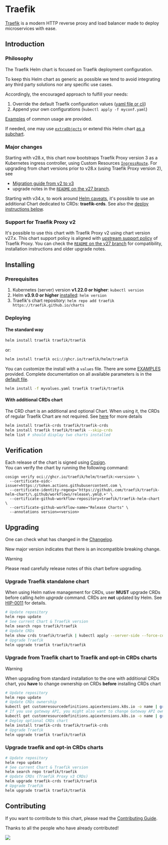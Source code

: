 # Traefik

[Traefik](https://traefik.io/) is a modern HTTP reverse proxy and load balancer made to deploy
microservices with ease.

## Introduction

### Philosophy

The Traefik Helm chart is focused on Traefik deployment configuration.

To keep this Helm chart as generic as possible we tend
to avoid integrating any third party solutions nor any specific use cases.

Accordingly, the encouraged approach to fulfill your needs:

1. Override the default Traefik configuration
   values ([yaml file or cli](https://helm.sh/docs/chart_template_guide/values_files/))
2. Append your own configurations (`kubectl apply -f myconf.yaml`)

[Examples](https://github.com/traefik/traefik-helm-chart/blob/master/EXAMPLES.md) of common usage are provided.

If needed, one may use [`extraObjects`](./traefik/tests/values/extra.yaml) or extend this
Helm chart [as a subchart](https://helm.sh/docs/chart_template_guide/subcharts_and_globals/).

### Major changes

Starting with v28.x, this chart now bootstraps Traefik Proxy version 3 as a Kubernetes ingress controller,
using Custom Resources [`IngressRoute`](https://doc.traefik.io/traefik/v3.0/routing/providers/kubernetes-crd/).
For upgrading from chart versions prior to v28.x (using Traefik Proxy version 2), see
- [Migration guide from v2 to v3](https://doc.traefik.io/traefik/v3.0/migration/v2-to-v3/)
- upgrade notes in the [`README` on the v27 branch](https://github.com/traefik/traefik-helm-chart/tree/v27).

Starting with v34.x, to work
around [Helm caveats](https://helm.sh/docs/chart_best_practices/custom_resource_definitions/#some-caveats-and-explanations),
it's possible to use an additional Chart dedicated to CRDs: **traefik-crds**.
See also the [deploy instructions below](#an-installation-with-additional-crds-chart).

### Support for Traefik Proxy v2

It's possible to use this chart with Traefik Proxy v2 using chart version v27.x.
This chart support policy is aligned
with [upstream support policy](https://doc.traefik.io/traefik/deprecation/releases/) of Traefik Proxy.
You can check the [`README` on the v27 branch](https://github.com/traefik/traefik-helm-chart/tree/v27)
for compatibility, installation instructions and older upgrade notes.

## Installing

### Prerequisites

1. Kubernetes (server) version **v1.22.0 or higher**: `kubectl version`
1. Helm **v3.9.0 or higher** [installed](https://helm.sh/docs/using_helm/#installing-helm): `helm version`
1. Traefik's chart repository: `helm repo add traefik https://traefik.github.io/charts`

### Deploying

#### The standard way

```bash
helm install traefik traefik/traefik
```

or:

```bash
helm install traefik oci://ghcr.io/traefik/helm/traefik
```

You can customize the install with a `values` file. There are some [EXAMPLES](./EXAMPLES.md) provided.
Complete documentation on all available parameters is in the [default file](./traefik/values.yaml).

```bash
helm install -f myvalues.yaml traefik traefik/traefik
```

#### With additional CRDs chart

The CRD chart is an additional and optional Chart.
When using it, the CRDs of regular Traefik Chart are not required.
See [here](./CONTRIBUTING.md#about-crds) for more details

```bash
helm install traefik-crds traefik/traefik-crds
helm install traefik traefik/traefik --skip-crds
helm list # should display two charts installed
```

## Verification

Each release of the chart is signed using [Cosign](https://github.com/sigstore/cosign).  
You can verify the chart by running the following command:

```shell
cosign verify oci://ghcr.io/traefik/helm/traefik:<version> \
  --certificate-oidc-issuer=https://token.actions.githubusercontent.com \
  --certificate-identity-regexp='https://github\.com/traefik/traefik-helm-chart/\.github/workflows/release\.yml@.+' \
  --certificate-github-workflow-repository=traefik/traefik-helm-chart \
  --certificate-github-workflow-name="Release Charts" \
  --annotations version=<version>
```

## Upgrading

One can check what has changed in the [Changelog](./traefik/Changelog.md).

New major version indicates that there is an incompatible breaking change.
> [!WARNING]
> Please read carefully release notes of this chart before upgrading.

### Upgrade Traefik standalone chart

When using Helm native management for CRDs, user **MUST** upgrade CRDs before calling _helm upgrade_ command.
CRDs are **not** updated by Helm. See [HIP-0011](https://github.com/helm/community/blob/main/hips/hip-0011.md) for
details.

```bash
# Update repository
helm repo update
# See current Chart & Traefik version
helm search repo traefik/traefik
# Update CRDs
helm show crds traefik/traefik | kubectl apply --server-side --force-conflicts -f -
# Upgrade Traefik
helm upgrade traefik traefik/traefik
```

### Upgrade from Traefik chart to Traefik and opt-in CRDs charts

> [!WARNING]
> When upgrading from standard installation to the one with additional CRDs chart,
> you **have** to change ownership on CRDs **before** installing CRDs chart

```bash
# Update repository
helm repo update
# Update CRDs ownership
kubectl get customresourcedefinitions.apiextensions.k8s.io -o name | grep traefik.io | xargs kubectl patch --type='json' -p='[{"op": "add", "path": "/metadata/labels", "value": {"app.kubernetes.io/managed-by":"Helm"}},{"op": "add", "path": "/metadata/annotations/meta.helm.sh~1release-name", "value":"traefik-crds"},{"op": "add", "path": "/metadata/annotations/meta.helm.sh~1release-namespace", "value":"default"}]'
# If you use gateway API, you might also want to change Gateway API ownership
kubectl get customresourcedefinitions.apiextensions.k8s.io -o name | grep gateway.networking.k8s.io | xargs kubectl patch --type='json' -p='[{"op": "add", "path": "/metadata/labels", "value": {"app.kubernetes.io/managed-by":"Helm"}},{"op": "add", "path": "/metadata/annotations/meta.helm.sh~1release-name", "value":"traefik-crds"},{"op": "add", "path": "/metadata/annotations/meta.helm.sh~1release-namespace", "value":"default"}]'
# Deploy optional CRDs chart
helm install traefik-crds traefik/traefik-crds
# Upgrade Traefik
helm upgrade traefik traefik/traefik
```

### Upgrade traefik and opt-in CRDs charts

```bash
# Update repository
helm repo update
# See current Chart & Traefik version
helm search repo traefik/traefik
# Update CRDs (Traefik Proxy v3 CRDs)
helm upgrade traefik-crds traefik/traefik
# Upgrade Traefik
helm upgrade traefik traefik/traefik
```

## Contributing

If you want to contribute to this chart, please read the [Contributing Guide](./CONTRIBUTING.md).

Thanks to all the people who have already contributed!

<a href="https://github.com/traefik/traefik-helm-chart/graphs/contributors">
  <img src="https://contributors-img.web.app/image?repo=traefik/traefik-helm-chart" />
</a>
